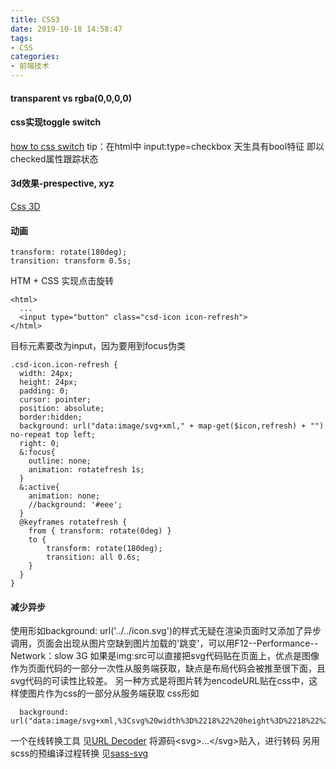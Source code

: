 ```yaml
---
title: CSS3
date: 2019-10-18 14:58:47
tags:
- CSS
categories: 
- 前端技术
---
```

#### transparent vs rgba(0,0,0,0)
#### css实现toggle switch
[how to css switch](w3schools.com/howto/howto_css_switch.asp)
tip：在html中 input:type=checkbox 天生具有bool特征 即以checked属性跟踪状态
#### 3d效果-prespective, xyz
[Css 3D](https://3dtransforms.desandro.com/)
#### 动画
```
transform: rotate(180deg);
transition: transform 0.5s;
```
HTM + CSS 实现点击旋转
```
<html>
  ...
  <input type="button" class="csd-icon icon-refresh">
</html>
```
目标元素要改为input，因为要用到focus伪类
```
.csd-icon.icon-refresh {
  width: 24px;
  height: 24px;
  padding: 0;
  cursor: pointer;
  position: absolute;
  border:hidden;
  background: url("data:image/svg+xml," + map-get($icon,refresh) + "") no-repeat top left;
  right: 0;
  &:focus{
    outline: none;
    animation: rotatefresh 1s;
  }
  &:active{
    animation: none;  
    //background: '#eee';
  }
  @keyframes rotatefresh {
    from { transform: rotate(0deg) }
    to {
        transform: rotate(180deg);
        transition: all 0.6s;
    }
  }
}
```
#### 减少异步
使用形如background: url('../../icon.svg')的样式无疑在渲染页面时又添加了异步调用，页面会出现从图片空缺到图片加载的'跳变'，可以用F12--Performance--Network：slow 3G
如果是img:src可以直接把svg代码贴在页面上，优点是图像作为页面代码的一部分一次性从服务端获取，缺点是布局代码会被推至很下面，且svg代码的可读性比较差。
另一种方式是将图片转为encodeURL贴在css中，这样使图片作为css的一部分从服务端获取
css形如
```
  background: url("data:image/svg+xml,%3Csvg%20width%3D%2218%22%20height%3D%2218%22%20viewBox...");
```
一个在线转换工具
见[URL Decoder](http://www.asiteaboutnothing.net/c_decode-url.html)
将源码\<svg>...\</svg>贴入，进行转码
另用scss的预编译过程转换
见[sass-svg](https://github.com/davidkpiano/sass-svg)